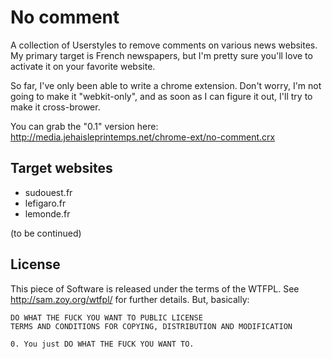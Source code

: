 No comment
==========

A collection of Userstyles to remove comments on various news websites. 
My primary target is French newspapers, but I'm pretty sure you'll love to
activate it on your favorite website.

So far, I've only been able to write a chrome extension. Don't worry, I'm
not going to make it "webkit-only", and as soon as I can figure it out, I'll
try to make it cross-brower.

You can grab the "0.1" version here: http://media.jehaisleprintemps.net/chrome-ext/no-comment.crx


Target websites
---------------

* sudouest.fr
* lefigaro.fr
* lemonde.fr

(to be continued)

License
-------

This piece of Software is released under the terms of the WTFPL. See
http://sam.zoy.org/wtfpl/ for further details. But, basically:



    DO WHAT THE FUCK YOU WANT TO PUBLIC LICENSE 
    TERMS AND CONDITIONS FOR COPYING, DISTRIBUTION AND MODIFICATION 

    0. You just DO WHAT THE FUCK YOU WANT TO. 
    
    